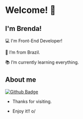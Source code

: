# Welcome! 👋 

 

## I'm Brenda!

 

:computer: I'm Front-End Developer!

:house_with_garden: I’m from Brazil.

:books: I’m currently learning everything.

## About me

[![Github Badge](https://img.shields.io/badge/-Github-000?style=flat-square&logo=Github&logoColor=white&link=https://github.com/baguiarol)](https://github.com/baguiarol)

- Thanks for visiting.

- Enjoy it!! o/


